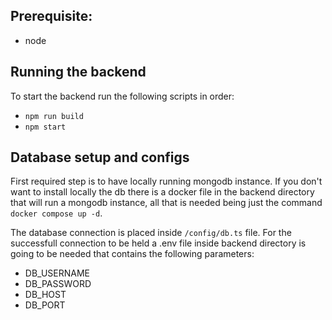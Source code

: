 ## Prerequisite:
* node

## Running the backend

To start the backend run the following scripts in order:
 * `npm run build`
 * `npm start`


## Database setup and configs
First required step is to have locally running mongodb instance. If you don't want to install locally the db there is a docker file in the backend directory that will run a mongodb instance, all that is needed being just the command `docker compose up -d`.

The database connection is placed inside `/config/db.ts` file. For the successfull connection to be held a .env file inside backend directory is going to be needed that contains the following parameters: 
* DB_USERNAME
* DB_PASSWORD
* DB_HOST
* DB_PORT